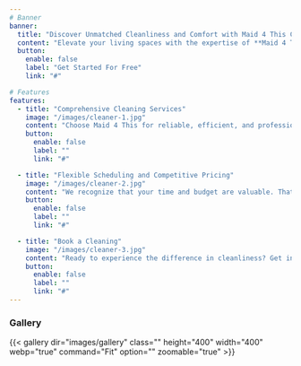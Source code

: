 ```yaml
---
# Banner
banner:
  title: "Discover Unmatched Cleanliness and Comfort with Maid 4 This Cleaning Services"
  content: "Elevate your living spaces with the expertise of **Maid 4 This Cleaning Services**. We're not just cleaning; we're creating an environment you'll love coming home to."
  button:
    enable: false
    label: "Get Started For Free"
    link: "#"

# Features
features:
  - title: "Comprehensive Cleaning Services"
    image: "/images/cleaner-1.jpg"
    content: "Choose Maid 4 This for reliable, efficient, and professional cleaning services that will leave your space spotless and refreshed. Trust us to provide a thorough and personalized cleaning experience you can rely on time and time again."
    button:
      enable: false
      label: ""
      link: "#"

  - title: "Flexible Scheduling and Competitive Pricing"
    image: "/images/cleaner-2.jpg"
    content: "We recognize that your time and budget are valuable. That's why we offer flexible scheduling options to accommodate your busy life. Our competitive pricing ensures that premium cleaning services are accessible to all."
    button:
      enable: false
      label: ""
      link: "#"

  - title: "Book a Cleaning"
    image: "/images/cleaner-3.jpg"
    content: "Ready to experience the difference in cleanliness? Get in touch with us today to schedule your next cleaning appointment. A cleaner, more comfortable home is just a click or call away."
    button:
      enable: false
      label: ""
      link: "#"
---
```


### Gallery

{{< gallery dir="images/gallery" class="" height="400" width="400" webp="true" command="Fit" option="" zoomable="true" >}}